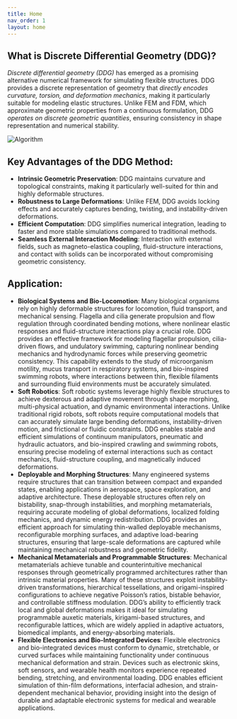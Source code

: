 ```yaml
---
title: Home
nav_order: 1
layout: home
---
```


<!-- <span style="font-family: 'Roboto', sans-serif; font-size: 20px; font-weight: bold;">
Why DDG?
</span> -->

## What is Discrete Differential Geometry (DDG)?

*Discrete differential geometry (DDG)* has emerged as a promising alternative numerical framework for simulating flexible structures. DDG provides a discrete representation of geometry that *directly encodes curvature, torsion, and deformation mechanics*, making it particularly suitable for modeling elastic structures. Unlike FEM and FDM, which approximate geometric properties from a continuous formulation, DDG *operates on discrete geometric quantities*, ensuring consistency in shape representation and numerical stability.

![Algorithm](assets/figures/DDG_Application.png)

## Key Advantages of the DDG Method:

- **Intrinsic Geometric Preservation**: DDG maintains curvature and topological constraints, making it particularly well-suited for thin and highly deformable structures.
- **Robustness to Large Deformations**: Unlike FEM, DDG avoids locking effects and accurately captures bending, twisting, and instability-driven deformations.
- **Efficient Computation**: DDG simplifies numerical integration, leading to faster and more stable simulations compared to traditional methods.
- **Seamless External Interaction Modeling**: Interaction with external fields, such as magneto-elastica coupling, fluid-structure interactions, and contact with solids can be incorporated without compromising geometric consistency.

<!-- <span style="font-family: 'Roboto', sans-serif; font-size: 20px; font-weight: bold;">
Application
</span> -->

## Application:
- **Biological Systems and Bio-Locomotion**: Many biological organisms rely on highly deformable structures for locomotion, fluid transport, and mechanical sensing. Flagella and cilia generate propulsion and flow regulation through coordinated bending motions, where nonlinear elastic responses and fluid-structure interactions play a crucial role. DDG provides an effective framework for modeling flagellar propulsion, cilia-driven flows, and undulatory swimming, capturing nonlinear bending mechanics and hydrodynamic forces while preserving geometric consistency. This capability extends to the study of microorganism motility, mucus transport in respiratory systems, and bio-inspired swimming robots, where interactions between thin, flexible filaments and surrounding fluid environments must be accurately simulated.
- **Soft Robotics**: Soft robotic systems leverage highly flexible structures to achieve dexterous and adaptive movement through shape morphing, multi-physical actuation, and dynamic environmental interactions. Unlike traditional rigid robots, soft robots require computational models that can accurately simulate large bending deformations, instability-driven motion, and frictional or fluidic constraints. DDG enables stable and efficient simulations of continuum manipulators, pneumatic and hydraulic actuators, and bio-inspired crawling and swimming robots, ensuring precise modeling of external interactions such as contact mechanics, fluid-structure coupling, and magnetically induced deformations.
- **Deployable and Morphing Structures**: Many engineered systems require structures that can transition between compact and expanded states, enabling applications in aerospace, space exploration, and adaptive architecture. These deployable structures often rely on bistability, snap-through instabilities, and morphing metamaterials, requiring accurate modeling of global deformations, localized folding mechanics, and dynamic energy redistribution. DDG provides an efficient approach for simulating thin-walled deployable mechanisms, reconfigurable morphing surfaces, and adaptive load-bearing structures, ensuring that large-scale deformations are captured while maintaining mechanical robustness and geometric fidelity.
- **Mechanical Metamaterials and Programmable Structures**: Mechanical metamaterials achieve tunable and counterintuitive mechanical responses through geometrically programmed architectures rather than intrinsic material properties. Many of these structures exploit instability-driven transformations, hierarchical tessellations, and origami-inspired configurations to achieve negative Poisson’s ratios, bistable behavior, and controllable stiffness modulation. DDG’s ability to efficiently track local and global deformations makes it ideal for simulating programmable auxetic materials, kirigami-based structures, and reconfigurable lattices, which are widely applied in adaptive actuators, biomedical implants, and energy-absorbing materials.
- **Flexible Electronics and Bio-Integrated Devices**: Flexible electronics and bio-integrated devices must conform to dynamic, stretchable, or curved surfaces while maintaining functionality under continuous mechanical deformation and strain. Devices such as electronic skins, soft sensors, and wearable health monitors experience repeated bending, stretching, and environmental loading. DDG enables efficient simulation of thin-film deformations, interfacial adhesion, and strain-dependent mechanical behavior, providing insight into the design of durable and adaptable electronic systems for medical and wearable applications.

